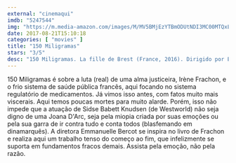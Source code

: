 ```yaml
---
external: "cinemaqui"
imdb: "5247544"
img: "https://m.media-amazon.com/images/M/MV5BMjEzYTBmODUtNDI3MC00MTQxLWJmYjUtODJmZjUwMjVkMmE3XkEyXkFqcGdeQXVyMjQ3NzUxOTM@._V1_SY150_CR6,0,101,150_.jpg"
date: 2017-08-21T15:10:18
categories: [ "movies" ]
title: "150 Miligramas"
stars: "3/5"
desc: "150 Miligramas. La fille de Brest (France, 2016). Dirigido por Emmanuelle Bercot. Escrito por Emmanuelle Bercot, Séverine Bosschem, Romain Compingt, Irène Frachon. Com Sidse Babett Knudsen (Irène Frachon), Benoît Magimel (Antoine Le Bihan), Charlotte Laemmel (Patoche), Isabelle de Hertogh (Corinne Zacharria), Lara Neumann (Anne Jouan), Patrick Ligardes (Bruno Frachon), Olivier Pasquier (le Père Noël Arsène Weber), Philippe Uchan (Aubert), Gustave Kervern (Kermarec)."
---
```

150 Miligramas é sobre a luta (real) de uma alma justiceira, Irène Frachon, e o frio sistema de saúde pública francês, aqui focando no sistema regulatório de medicamentos. Já vimos isso antes, com fatos muito mais viscerais. Aqui temos poucas mortes para muito alarde. Porém, isso não impede que a atuação de Sidse Babett Knudsen (de Westworld) não seja digno de uma Joana D'Arc, seja pela miopia criada por suas emoções ou pela sua garra de ir contra tudo e conta todos (blasfemando em dinamarquês). A diretora Emmanuelle Bercot se inspira no livro de Frachon e realiza aqui um trabalho tenso do começo ao fim, que infelizmente se suporta em fundamentos fracos demais. Assista pela emoção, não pela razão.
